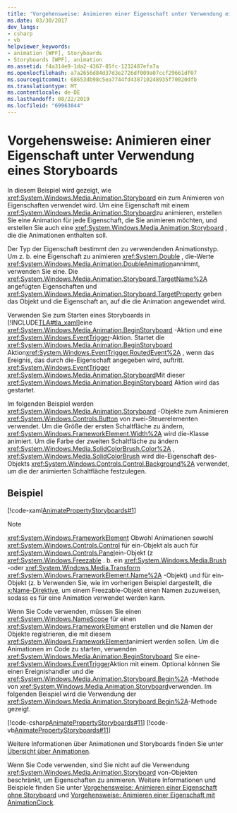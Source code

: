 ```yaml
---
title: 'Vorgehensweise: Animieren einer Eigenschaft unter Verwendung eines Storyboards'
ms.date: 03/30/2017
dev_langs:
- csharp
- vb
helpviewer_keywords:
- animation [WPF], Storyboards
- Storyboards [WPF], animation
ms.assetid: f4a314e9-1da2-4367-85fc-1232487efa7a
ms.openlocfilehash: a7a2656d84d37d3e2726df009a07ccf29661df07
ms.sourcegitcommit: 68653db98c5ea7744fd438710248935f70020dfb
ms.translationtype: MT
ms.contentlocale: de-DE
ms.lasthandoff: 08/22/2019
ms.locfileid: "69963044"
---
```

# <a name="how-to-animate-a-property-by-using-a-storyboard"></a>Vorgehensweise: Animieren einer Eigenschaft unter Verwendung eines Storyboards
In diesem Beispiel wird gezeigt, wie <xref:System.Windows.Media.Animation.Storyboard> ein zum Animieren von Eigenschaften verwendet wird. Um eine Eigenschaft mit einem <xref:System.Windows.Media.Animation.Storyboard>zu animieren, erstellen Sie eine Animation für jede Eigenschaft, die Sie animieren möchten, und erstellen Sie auch eine <xref:System.Windows.Media.Animation.Storyboard> , die die Animationen enthalten soll.  
  
 Der Typ der Eigenschaft bestimmt den zu verwendenden Animationstyp. Um z. b. eine Eigenschaft zu animieren <xref:System.Double> , die-Werte <xref:System.Windows.Media.Animation.DoubleAnimation>annimmt, verwenden Sie eine. Die <xref:System.Windows.Media.Animation.Storyboard.TargetName%2A> angefügten Eigenschaften und <xref:System.Windows.Media.Animation.Storyboard.TargetProperty> geben das Objekt und die Eigenschaft an, auf die die Animation angewendet wird.  
  
 Verwenden Sie zum Starten eines Storyboards in [!INCLUDE[TLA#tla_xaml](../../../../includes/tlasharptla-xaml-md.md)]eine <xref:System.Windows.Media.Animation.BeginStoryboard> -Aktion und eine <xref:System.Windows.EventTrigger>-Aktion. Startet die <xref:System.Windows.Media.Animation.BeginStoryboard> Aktion<xref:System.Windows.EventTrigger.RoutedEvent%2A> , wenn das Ereignis, das durch die-Eigenschaft angegeben wird, auftritt. <xref:System.Windows.EventTrigger> <xref:System.Windows.Media.Animation.Storyboard>Mit dieser <xref:System.Windows.Media.Animation.BeginStoryboard> Aktion wird das gestartet.  
  
 Im folgenden Beispiel werden <xref:System.Windows.Media.Animation.Storyboard> -Objekte zum Animieren <xref:System.Windows.Controls.Button> von zwei-Steuerelementen verwendet. Um die Größe der ersten Schaltfläche zu ändern, <xref:System.Windows.FrameworkElement.Width%2A> wird die-Klasse animiert. Um die Farbe der zweiten Schaltfläche zu ändern <xref:System.Windows.Media.SolidColorBrush.Color%2A> , <xref:System.Windows.Media.SolidColorBrush> wird die-Eigenschaft des-Objekts <xref:System.Windows.Controls.Control.Background%2A> verwendet, um die der animierten Schaltfläche festzulegen.  
  
## <a name="example"></a>Beispiel  
 [!code-xaml[AnimatePropertyStoryboards#1](~/samples/snippets/xaml/VS_Snippets_Wpf/AnimatePropertyStoryboards/XAML/StoryboardExample.xaml#1)]  
  
> [!NOTE]
> <xref:System.Windows.FrameworkElement> Obwohl Animationen sowohl <xref:System.Windows.Controls.Control> für ein-Objekt als auch für <xref:System.Windows.Controls.Panel>ein-Objekt (z <xref:System.Windows.Freezable> . b. ein <xref:System.Windows.Media.Brush> -oder <xref:System.Windows.Media.Transform> <xref:System.Windows.FrameworkElement.Name%2A> -Objekt) und für ein-Objekt (z. b Verwenden Sie, wie im vorherigen Beispiel dargestellt, die [x:Name-Direktive](../../xaml-services/x-name-directive.md), um einem Freezable-Objekt einen Namen zuzuweisen, sodass es für eine Animation verwendet werden kann.  
  
 Wenn Sie Code verwenden, müssen Sie einen <xref:System.Windows.NameScope> für einen <xref:System.Windows.FrameworkElement> erstellen und die Namen der Objekte registrieren, die mit diesem <xref:System.Windows.FrameworkElement>animiert werden sollen. Um die Animationen im Code zu starten, verwenden <xref:System.Windows.Media.Animation.BeginStoryboard> Sie eine- <xref:System.Windows.EventTrigger>Aktion mit einem. Optional können Sie einen Ereignishandler und die <xref:System.Windows.Media.Animation.Storyboard.Begin%2A> -Methode von <xref:System.Windows.Media.Animation.Storyboard>verwenden. Im folgenden Beispiel wird die Verwendung der <xref:System.Windows.Media.Animation.Storyboard.Begin%2A>-Methode gezeigt.  
  
 [!code-csharp[AnimatePropertyStoryboards#11](~/samples/snippets/csharp/VS_Snippets_Wpf/AnimatePropertyStoryboards/CSharp/StoryboardExample.cs#11)]
 [!code-vb[AnimatePropertyStoryboards#11](~/samples/snippets/visualbasic/VS_Snippets_Wpf/AnimatePropertyStoryboards/VisualBasic/StoryboardExample.vb#11)]  
  
 Weitere Informationen über Animationen und Storyboards finden Sie unter [Übersicht über Animationen](animation-overview.md).  
  
 Wenn Sie Code verwenden, sind Sie nicht auf die Verwendung <xref:System.Windows.Media.Animation.Storyboard> von-Objekten beschränkt, um Eigenschaften zu animieren. Weitere Informationen und Beispiele finden Sie unter [Vorgehensweise: Animieren einer Eigenschaft ohne Storyboard](how-to-animate-a-property-without-using-a-storyboard.md) und [Vorgehensweise: Animieren einer Eigenschaft mit AnimationClock](how-to-animate-a-property-by-using-an-animationclock.md).
